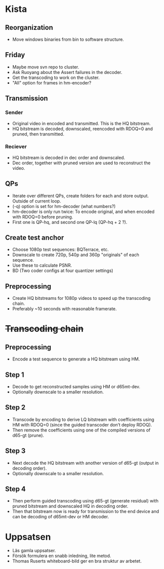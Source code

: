 # Kista

## Reorganization
- Move windows binaries from bin to software structure.

## Friday
- Maybe move svn repo to cluster.
- Ask Ruoyang about the Assert failures in the decoder.
- Get the transcoding to work on the cluster.
- "All" option for frames in hm-encoder?

## Transmission

### Sender
- Original video in encoded and transmitted. This is the HQ bitstream.
- HQ bitstream is decoded, downscaled, reencoded with RDOQ=0 and pruned, then transmitted.

### Reciever
- HQ bitstream is decoded in dec order and downscaled.
- Dec order, together with pruned version are used to reconstruct the video.

## QPs
- Iterate over different QPs, create folders for each and store output. Outside of current loop.
- (-q) option is set for hm-decoder (what numbers?)
- hm-decoder is only run twice: To encode original, and when encoded with RDOQ=0 before pruning.
- First one is QP-hq, and second one QP-lq (QP-hq + 2 ?).

## Create test anchor
- Choose 1080p test sequences: BQTerrace, etc.
- Downscale to create 720p, 540p and 360p "originals" of each sequence.
- Use these to calculate PSNR.
- BD (Two coder configs at four quantizer settings)

## Preprocessing
- Create HQ bitstreams for 1080p videos to speed up the transcoding chain.
- Preferably ~10 seconds with reasonable framerate.


# <s>Transcoding chain</s>

## Preprocessing
- Encode a test sequence to generate a HQ bitstream using HM.

## Step 1
- Decode to get reconstructed samples using HM or d65mt-dev.
- Optionally downscale to a smaller resolution.

## Step 2
- Transcode by encoding to derive LQ bitstream with coefficients using HM with RDOQ=0 (since the guided transcoder don’t deploy RDOQ).
- Then remove the coefficients using one of the compiled versions of d65-gt (prune).

## Step 3
- Next decode the HQ bitstream with another version of d65-gt (output in decoding order).
- Optionally downscale to a smaller resolution.

## Step 4
- Then perform guided transcoding using d65-gt (generate residual) with pruned bitstream and downscaled HQ in decoding order.
- Then that bitstream now is ready for transmission to the end device and can be decoding of d65mt-dev or HM decoder.


# Uppsatsen
- Läs gamla uppsatser.
- Försök formulera en snabb inledning, lite metod.
- Thomas Ruserts whiteboard-bild ger en bra struktur av arbetet.
